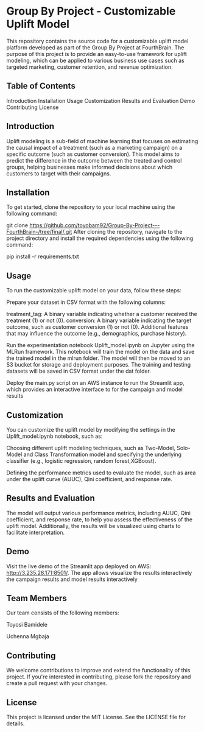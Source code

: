 # Group By Project - Customizable Uplift Model

This repository contains the source code for a customizable uplift model platform developed as part of the Group By Project at FourthBrain. The purpose of this project is to provide an easy-to-use framework for uplift modeling, which can be applied to various business use cases such as targeted marketing, customer retention, and revenue optimization.

## Table of Contents
Introduction
Installation
Usage
Customization
Results and Evaluation
Demo
Contributing
License

## Introduction
Uplift modeling is a sub-field of machine learning that focuses on estimating the causal impact of a treatment (such as a marketing campaign) on a specific outcome (such as customer conversion). This model aims to predict the difference in the outcome between the treated and control groups, helping businesses make informed decisions about which customers to target with their campaigns.

## Installation
To get started, clone the repository to your local machine using the following command:

git clone https://github.com/toyobam92/Group-By-Project---FourthBrain-/tree/final/.git
After cloning the repository, navigate to the project directory and install the required dependencies using the following command:

pip install -r requirements.txt

## Usage
To run the customizable uplift model on your data, follow these steps:

Prepare your dataset in CSV format with the following columns:

treatment_tag: A binary variable indicating whether a customer received the treatment (1) or not (0).
conversion: A binary variable indicating the target outcome, such as customer conversion (1) or not (0).
Additional features that may influence the outcome (e.g., demographics, purchase history).

Run the experimentation notebook Uplift_model.ipynb on Jupyter using the MLRun framework. This notebook will train the model on the data and save the trained model in the mlrun folder. The model will then be moved to an S3 bucket for storage and deployment purposes. The training and testing datasets will be saved in CSV format under the dat folder.

Deploy the main.py script on an AWS instance to run the Streamlit app, which provides an interactive interface to for the campaign and model results 

## Customization
You can customize the uplift model by modifying the settings in the Uplift_model.ipynb notebook, such as:

Choosing different uplift modeling techniques, such as Two-Model, Solo-Model and Class Transformation model and specifying the underlying classifier (e.g., logistic regression, random forest,XGBoost).

Defining the performance metrics used to evaluate the model, such as area under the uplift curve (AUUC), Qini coefficient, and response rate.

## Results and Evaluation
The model will output various performance metrics, including AUUC, Qini coefficient, and response rate, to help you assess the effectiveness of the uplift model. Additionally, the results will be visualized using charts to facilitate interpretation.

## Demo
Visit the live demo of the Streamlit app deployed on AWS: http://3.235.28.171:8501/. The app allows  visualize the results interactively the campaign results and model results interactively 

## Team Members
Our team consists of the following members:

Toyosi Bamidele

Uchenna Mgbaja

## Contributing
We welcome contributions to improve and extend the functionality of this project. If you're interested in contributing, please fork the repository and create a pull request with your changes.

## License
This project is licensed under the MIT License. See the LICENSE file for details.
